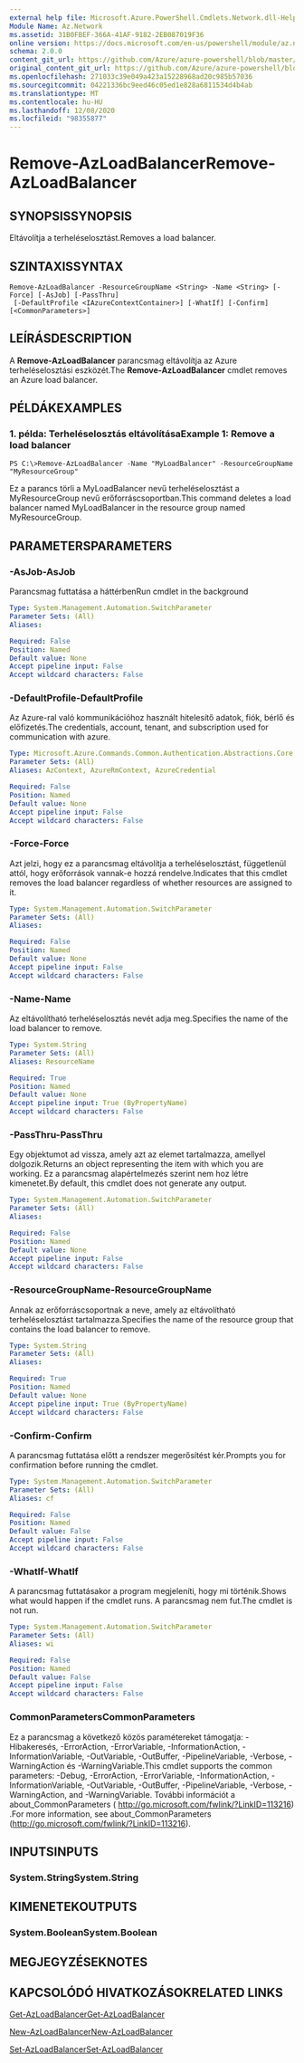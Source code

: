 ```yaml
---
external help file: Microsoft.Azure.PowerShell.Cmdlets.Network.dll-Help.xml
Module Name: Az.Network
ms.assetid: 31B0FBEF-366A-41AF-9182-2EB087019F36
online version: https://docs.microsoft.com/en-us/powershell/module/az.network/remove-azloadbalancer
schema: 2.0.0
content_git_url: https://github.com/Azure/azure-powershell/blob/master/src/Network/Network/help/Remove-AzLoadBalancer.md
original_content_git_url: https://github.com/Azure/azure-powershell/blob/master/src/Network/Network/help/Remove-AzLoadBalancer.md
ms.openlocfilehash: 271033c39e049a423a15228968ad20c985b57036
ms.sourcegitcommit: 04221336bc9eed46c05ed1e828a6811534d4b4ab
ms.translationtype: MT
ms.contentlocale: hu-HU
ms.lasthandoff: 12/08/2020
ms.locfileid: "98355877"
---
```

# <span data-ttu-id="6eaa5-101">Remove-AzLoadBalancer</span><span class="sxs-lookup"><span data-stu-id="6eaa5-101">Remove-AzLoadBalancer</span></span>

## <span data-ttu-id="6eaa5-102">SYNOPSIS</span><span class="sxs-lookup"><span data-stu-id="6eaa5-102">SYNOPSIS</span></span>
<span data-ttu-id="6eaa5-103">Eltávolítja a terheléselosztást.</span><span class="sxs-lookup"><span data-stu-id="6eaa5-103">Removes a load balancer.</span></span>

## <span data-ttu-id="6eaa5-104">SZINTAXIS</span><span class="sxs-lookup"><span data-stu-id="6eaa5-104">SYNTAX</span></span>

```
Remove-AzLoadBalancer -ResourceGroupName <String> -Name <String> [-Force] [-AsJob] [-PassThru]
 [-DefaultProfile <IAzureContextContainer>] [-WhatIf] [-Confirm] [<CommonParameters>]
```

## <span data-ttu-id="6eaa5-105">LEÍRÁS</span><span class="sxs-lookup"><span data-stu-id="6eaa5-105">DESCRIPTION</span></span>
<span data-ttu-id="6eaa5-106">A **Remove-AzLoadBalancer** parancsmag eltávolítja az Azure terheléselosztási eszközét.</span><span class="sxs-lookup"><span data-stu-id="6eaa5-106">The **Remove-AzLoadBalancer** cmdlet removes an Azure load balancer.</span></span>

## <span data-ttu-id="6eaa5-107">PÉLDÁK</span><span class="sxs-lookup"><span data-stu-id="6eaa5-107">EXAMPLES</span></span>

### <span data-ttu-id="6eaa5-108">1. példa: Terheléselosztás eltávolítása</span><span class="sxs-lookup"><span data-stu-id="6eaa5-108">Example 1: Remove a load balancer</span></span>
```
PS C:\>Remove-AzLoadBalancer -Name "MyLoadBalancer" -ResourceGroupName "MyResourceGroup"
```

<span data-ttu-id="6eaa5-109">Ez a parancs törli a MyLoadBalancer nevű terheléselosztást a MyResourceGroup nevű erőforráscsoportban.</span><span class="sxs-lookup"><span data-stu-id="6eaa5-109">This command deletes a load balancer named MyLoadBalancer in the resource group named MyResourceGroup.</span></span>

## <span data-ttu-id="6eaa5-110">PARAMETERS</span><span class="sxs-lookup"><span data-stu-id="6eaa5-110">PARAMETERS</span></span>

### <span data-ttu-id="6eaa5-111">-AsJob</span><span class="sxs-lookup"><span data-stu-id="6eaa5-111">-AsJob</span></span>
<span data-ttu-id="6eaa5-112">Parancsmag futtatása a háttérben</span><span class="sxs-lookup"><span data-stu-id="6eaa5-112">Run cmdlet in the background</span></span>

```yaml
Type: System.Management.Automation.SwitchParameter
Parameter Sets: (All)
Aliases:

Required: False
Position: Named
Default value: None
Accept pipeline input: False
Accept wildcard characters: False
```

### <span data-ttu-id="6eaa5-113">-DefaultProfile</span><span class="sxs-lookup"><span data-stu-id="6eaa5-113">-DefaultProfile</span></span>
<span data-ttu-id="6eaa5-114">Az Azure-ral való kommunikációhoz használt hitelesítő adatok, fiók, bérlő és előfizetés.</span><span class="sxs-lookup"><span data-stu-id="6eaa5-114">The credentials, account, tenant, and subscription used for communication with azure.</span></span>

```yaml
Type: Microsoft.Azure.Commands.Common.Authentication.Abstractions.Core.IAzureContextContainer
Parameter Sets: (All)
Aliases: AzContext, AzureRmContext, AzureCredential

Required: False
Position: Named
Default value: None
Accept pipeline input: False
Accept wildcard characters: False
```

### <span data-ttu-id="6eaa5-115">-Force</span><span class="sxs-lookup"><span data-stu-id="6eaa5-115">-Force</span></span>
<span data-ttu-id="6eaa5-116">Azt jelzi, hogy ez a parancsmag eltávolítja a terheléselosztást, függetlenül attól, hogy erőforrások vannak-e hozzá rendelve.</span><span class="sxs-lookup"><span data-stu-id="6eaa5-116">Indicates that this cmdlet removes the load balancer regardless of whether resources are assigned to it.</span></span>

```yaml
Type: System.Management.Automation.SwitchParameter
Parameter Sets: (All)
Aliases:

Required: False
Position: Named
Default value: None
Accept pipeline input: False
Accept wildcard characters: False
```

### <span data-ttu-id="6eaa5-117">-Name</span><span class="sxs-lookup"><span data-stu-id="6eaa5-117">-Name</span></span>
<span data-ttu-id="6eaa5-118">Az eltávolítható terheléselosztás nevét adja meg.</span><span class="sxs-lookup"><span data-stu-id="6eaa5-118">Specifies the name of the load balancer to remove.</span></span>

```yaml
Type: System.String
Parameter Sets: (All)
Aliases: ResourceName

Required: True
Position: Named
Default value: None
Accept pipeline input: True (ByPropertyName)
Accept wildcard characters: False
```

### <span data-ttu-id="6eaa5-119">-PassThru</span><span class="sxs-lookup"><span data-stu-id="6eaa5-119">-PassThru</span></span>
<span data-ttu-id="6eaa5-120">Egy objektumot ad vissza, amely azt az elemet tartalmazza, amellyel dolgozik.</span><span class="sxs-lookup"><span data-stu-id="6eaa5-120">Returns an object representing the item with which you are working.</span></span>
<span data-ttu-id="6eaa5-121">Ez a parancsmag alapértelmezés szerint nem hoz létre kimenetet.</span><span class="sxs-lookup"><span data-stu-id="6eaa5-121">By default, this cmdlet does not generate any output.</span></span>

```yaml
Type: System.Management.Automation.SwitchParameter
Parameter Sets: (All)
Aliases:

Required: False
Position: Named
Default value: None
Accept pipeline input: False
Accept wildcard characters: False
```

### <span data-ttu-id="6eaa5-122">-ResourceGroupName</span><span class="sxs-lookup"><span data-stu-id="6eaa5-122">-ResourceGroupName</span></span>
<span data-ttu-id="6eaa5-123">Annak az erőforráscsoportnak a neve, amely az eltávolítható terheléselosztást tartalmazza.</span><span class="sxs-lookup"><span data-stu-id="6eaa5-123">Specifies the name of the resource group that contains the load balancer to remove.</span></span>

```yaml
Type: System.String
Parameter Sets: (All)
Aliases:

Required: True
Position: Named
Default value: None
Accept pipeline input: True (ByPropertyName)
Accept wildcard characters: False
```

### <span data-ttu-id="6eaa5-124">-Confirm</span><span class="sxs-lookup"><span data-stu-id="6eaa5-124">-Confirm</span></span>
<span data-ttu-id="6eaa5-125">A parancsmag futtatása előtt a rendszer megerősítést kér.</span><span class="sxs-lookup"><span data-stu-id="6eaa5-125">Prompts you for confirmation before running the cmdlet.</span></span>

```yaml
Type: System.Management.Automation.SwitchParameter
Parameter Sets: (All)
Aliases: cf

Required: False
Position: Named
Default value: False
Accept pipeline input: False
Accept wildcard characters: False
```

### <span data-ttu-id="6eaa5-126">-WhatIf</span><span class="sxs-lookup"><span data-stu-id="6eaa5-126">-WhatIf</span></span>
<span data-ttu-id="6eaa5-127">A parancsmag futtatásakor a program megjeleníti, hogy mi történik.</span><span class="sxs-lookup"><span data-stu-id="6eaa5-127">Shows what would happen if the cmdlet runs.</span></span>
<span data-ttu-id="6eaa5-128">A parancsmag nem fut.</span><span class="sxs-lookup"><span data-stu-id="6eaa5-128">The cmdlet is not run.</span></span>

```yaml
Type: System.Management.Automation.SwitchParameter
Parameter Sets: (All)
Aliases: wi

Required: False
Position: Named
Default value: False
Accept pipeline input: False
Accept wildcard characters: False
```

### <span data-ttu-id="6eaa5-129">CommonParameters</span><span class="sxs-lookup"><span data-stu-id="6eaa5-129">CommonParameters</span></span>
<span data-ttu-id="6eaa5-130">Ez a parancsmag a következő közös paramétereket támogatja: -Hibakeresés, -ErrorAction, -ErrorVariable, -InformationAction, -InformationVariable, -OutVariable, -OutBuffer, -PipelineVariable, -Verbose, -WarningAction és -WarningVariable.</span><span class="sxs-lookup"><span data-stu-id="6eaa5-130">This cmdlet supports the common parameters: -Debug, -ErrorAction, -ErrorVariable, -InformationAction, -InformationVariable, -OutVariable, -OutBuffer, -PipelineVariable, -Verbose, -WarningAction, and -WarningVariable.</span></span> <span data-ttu-id="6eaa5-131">További információt a about_CommonParameters ( http://go.microsoft.com/fwlink/?LinkID=113216) .</span><span class="sxs-lookup"><span data-stu-id="6eaa5-131">For more information, see about_CommonParameters (http://go.microsoft.com/fwlink/?LinkID=113216).</span></span>

## <span data-ttu-id="6eaa5-132">INPUTS</span><span class="sxs-lookup"><span data-stu-id="6eaa5-132">INPUTS</span></span>

### <span data-ttu-id="6eaa5-133">System.String</span><span class="sxs-lookup"><span data-stu-id="6eaa5-133">System.String</span></span>

## <span data-ttu-id="6eaa5-134">KIMENETEK</span><span class="sxs-lookup"><span data-stu-id="6eaa5-134">OUTPUTS</span></span>

### <span data-ttu-id="6eaa5-135">System.Boolean</span><span class="sxs-lookup"><span data-stu-id="6eaa5-135">System.Boolean</span></span>

## <span data-ttu-id="6eaa5-136">MEGJEGYZÉSEK</span><span class="sxs-lookup"><span data-stu-id="6eaa5-136">NOTES</span></span>

## <span data-ttu-id="6eaa5-137">KAPCSOLÓDÓ HIVATKOZÁSOK</span><span class="sxs-lookup"><span data-stu-id="6eaa5-137">RELATED LINKS</span></span>

[<span data-ttu-id="6eaa5-138">Get-AzLoadBalancer</span><span class="sxs-lookup"><span data-stu-id="6eaa5-138">Get-AzLoadBalancer</span></span>](./Get-AzLoadBalancer.md)

[<span data-ttu-id="6eaa5-139">New-AzLoadBalancer</span><span class="sxs-lookup"><span data-stu-id="6eaa5-139">New-AzLoadBalancer</span></span>](./New-AzLoadBalancer.md)

[<span data-ttu-id="6eaa5-140">Set-AzLoadBalancer</span><span class="sxs-lookup"><span data-stu-id="6eaa5-140">Set-AzLoadBalancer</span></span>](./Set-AzLoadBalancer.md)


